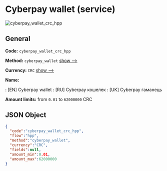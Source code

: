 
# Сyberpay wallet (service) 
![cyberpay_wallet_crc_hpp](https://static.openfintech.io/payment_methods/cyberpay_wallet_crc_hpp/logo.svg?w=400&c=v0.59.26#w200)  

## General 
 
**Code:** `cyberpay_wallet_crc_hpp` 
 
**Method:** `cyberpay_wallet` 
 [show -->](/payment-methods/cyberpay_wallet/) 
 
**Currency:** `CRC` [show -->](/currencies/CRC/) 
 
**Name:** 
 
:	[EN] Сyberpay wallet 
:	[RU] Сyberpay кошелек 
:	[UK] Сyberpay гаманець 
 
**Amount limits:** from `0.01` to `62000000` CRC 

## JSON Object 

```json
{
  "code":"cyberpay_wallet_crc_hpp",
  "flow":"hpp",
  "method":"cyberpay_wallet",
  "currency":"CRC",
  "fields":null,
  "amount_min":0.01,
  "amount_max":62000000
}
```  
